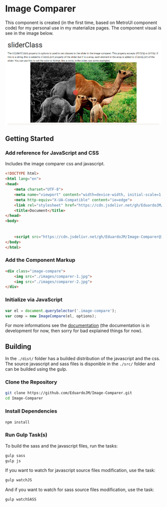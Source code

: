 # Image Comparer

This component is created (in the first time, based on MetroUI component code) for my personal use in my materialize pages. The component visual is see in the image below.

![Alternative](docs/images/demo/preview.jpg)

## Getting Started

### Add reference for JavaScript and CSS

Includes the image comparer css and javascript.

```html
<!DOCTYPE html>
<html lang="en">
<head>
    <meta charset="UTF-8">
    <meta name="viewport" content="width=device-width, initial-scale=1.0">
    <meta http-equiv="X-UA-Compatible" content="ie=edge">
    <link rel="stylesheet" href="https://cdn.jsdelivr.net/gh/EduardoJM/Image-Comparer@1.0.2/dist/css/image-comparer.min.css" />
    <title>Document</title>
</head>
<body>

    
    <script src="https://cdn.jsdelivr.net/gh/EduardoJM/Image-Comparer@1.0.2/dist/js/image-comparer.min.js"></script>
</body>
</html>
```

### Add the Component Markup

```html
<div class="image-compare">
    <img src="./images/comparer-1.jpg">
    <img src="./images/comparer-2.jpg">
</div>
```

### Initialize via JavaScript

```javascript
var el = document.querySelector('.image-compare');
var comp = new ImageCompare(el, options);
```

For more informations see the [documentation](https://eduardojm.github.io/Image-Comparer/) (the documentation is in development for now, then sorry for bad explained things for now).

## Building

In the `./dist/` folder has a builded distribution of the javascript and the css. The source javascript and sass files is disponible in the `./src/` folder and can be builded using the gulp.

### Clone the Repository

```bash
git clone https://github.com/EduardoJM/Image-Comparer.git
cd Image-Comparer
```

### Install Dependencies

```bash
npm install 
```

### Run Gulp Task(s)

To build the sass and the javascript files, run the tasks:

```bash
gulp sass
gulp js
```

If you want to watch for javascript source files modification, use the task:

```bash
gulp watchJS
```

And if you want to watch for sass source files modification, use the task:

```bash
gulp watchSASS
```
